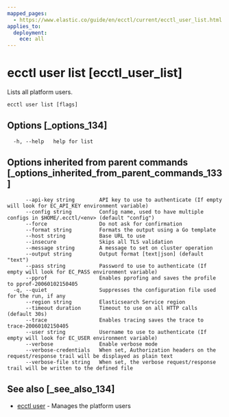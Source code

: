 ```yaml
---
mapped_pages:
  - https://www.elastic.co/guide/en/ecctl/current/ecctl_user_list.html
applies_to:
  deployment:
    ece: all
---
```


# ecctl user list [ecctl_user_list]

Lists all platform users.

```
ecctl user list [flags]
```


## Options [_options_134]

```
  -h, --help   help for list
```


## Options inherited from parent commands [_options_inherited_from_parent_commands_133]

```
      --api-key string        API key to use to authenticate (If empty will look for EC_API_KEY environment variable)
      --config string         Config name, used to have multiple configs in $HOME/.ecctl/<env> (default "config")
      --force                 Do not ask for confirmation
      --format string         Formats the output using a Go template
      --host string           Base URL to use
      --insecure              Skips all TLS validation
      --message string        A message to set on cluster operation
      --output string         Output format [text|json] (default "text")
      --pass string           Password to use to authenticate (If empty will look for EC_PASS environment variable)
      --pprof                 Enables pprofing and saves the profile to pprof-20060102150405
  -q, --quiet                 Suppresses the configuration file used for the run, if any
      --region string         Elasticsearch Service region
      --timeout duration      Timeout to use on all HTTP calls (default 30s)
      --trace                 Enables tracing saves the trace to trace-20060102150405
      --user string           Username to use to authenticate (If empty will look for EC_USER environment variable)
      --verbose               Enable verbose mode
      --verbose-credentials   When set, Authorization headers on the request/response trail will be displayed as plain text
      --verbose-file string   When set, the verbose request/response trail will be written to the defined file
```


## See also [_see_also_134]

* [ecctl user](/reference/ecctl_user.md) - Manages the platform users

